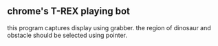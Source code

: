 <h2> chrome's T-REX playing bot</h2>

<p> this program captures display using grabber. the region of dinosaur and obstacle should be selected using pointer.</p>